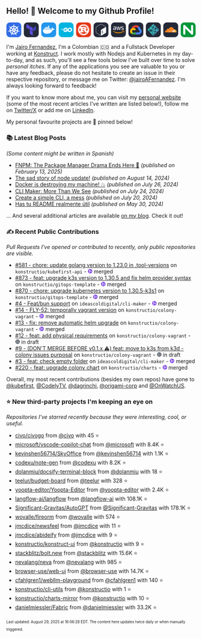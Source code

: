 <!-- DO NOT EDIT THIS FILE DIRECTLY! This file was automatically generated from the tool in this repo. -->

## Hello! 👋 Welcome to my Github Profile!

<p align="center">
  <picture>
    <source media="(prefers-color-scheme: dark)" srcset="images/icons-dark.png">
    <source media="(prefers-color-scheme: light)" srcset="images/icons-light.png">
    <img src="images/icons-dark.png" alt="technologies I use">
  </picture>
</p>

I'm [Jairo Fernandez](https://www.linkedin.com/in/jairofernandezvega/), I'm a Colombian 🇨🇴 and a Fullstack Developer working at [Konstruct](https://konstruct.io). I work mostly with Nodejs and Kubernetes in my day-to-day, and as such, you'll see a few tools below I've built over time to solve *personal itches*. If any of the applications you see are valuable to you or have any feedback, please do not hesitate to create an issue in their respective repository, or message me on Twitter: [@jairoAFernandez](https://x.com/jairoAFernandez). I'm always looking forward to feedback!

If you want to know more about me, you can visit my [personal website](https://dev.to/jairofernandez) (some of the most recent articles I've written are listed below!), follow me on [Twitter/X](https://x.com/jairoAFernandez) or add me on [LinkedIn](https://www.linkedin.com/in/jairofernandezvega/).

My personal favourite projects are 📌 pinned below!
### 📚 Latest Blog Posts

*(Some content might be written in Spanish)*


* [FNPM: The Package Manager Drama Ends Here 🚀](https://dev.to/jairofernandez/fnpm-the-package-manager-drama-ends-here-4i0f?ref=github-profile) *(published on February 13, 2025)*
* [The sad story of node update!](https://dev.to/jairofernandez/the-sad-story-of-node-update-21gd?ref=github-profile) *(published on August 14, 2024)*
* [Docker is destroying my machine! 💥](https://dev.to/jairofernandez/docker-is-destroying-my-machine-53p4?ref=github-profile) *(published on July 26, 2024)*
* [CLI Maker: More Than We See](https://dev.to/jairofernandez/-cli-maker-more-than-we-see-3gk4?ref=github-profile) *(published on July 24, 2024)*
* [Create a simple CLI, a mess](https://dev.to/jairofernandez/create-a-simple-cli-a-mess-2g7j?ref=github-profile) *(published on July 20, 2024)*
* [Has tu README realmente útil](https://dev.to/jairofernandez/has-tu-readme-realmente-util-49ea?ref=github-profile) *(published on May 30, 2024)*

... And several additional articles are available [on my blog](https://dev.to/jairofernandez/). Check it out!
### ✍️ Recent Public Contributions

*Pull Requests I've opened or contributed to recently, only public repositories are visible.*


* [#581 - chore: update golang version to 1.23.0 in .tool-versions](https://github.com/konstructio/kubefirst-api/pull/581) on `konstructio/kubefirst-api` - <img src="images/github-merged.png" width="12px" height="12px"> merged
* [#873 - feat: upgrade k3s version to 1.30.5 and fix helm provider syntax](https://github.com/konstructio/gitops-template/pull/873) on `konstructio/gitops-template` - <img src="images/github-merged.png" width="12px" height="12px"> merged
* [#870 - chore: upgrade kubernetes version to 1.30.5-k3s1](https://github.com/konstructio/gitops-template/pull/870) on `konstructio/gitops-template` - <img src="images/github-merged.png" width="12px" height="12px"> merged
* [#4 - Feat/bun support](https://github.com/ideascoldigital/cli-maker/pull/4) on `ideascoldigital/cli-maker` - <img src="images/github-merged.png" width="12px" height="12px"> merged
* [#14 - FLY-52: temporally vagrant version](https://github.com/konstructio/colony-vagrant/pull/14) on `konstructio/colony-vagrant` - <img src="images/github-merged.png" width="12px" height="12px"> merged
* [#13 - fix: remove automatic helm upgrade](https://github.com/konstructio/colony-vagrant/pull/13) on `konstructio/colony-vagrant` - <img src="images/github-merged.png" width="12px" height="12px"> merged
* [#12 - feat: add physical requirements](https://github.com/konstructio/colony-vagrant/pull/12) on `konstructio/colony-vagrant` - <img src="images/github-draft.png" width="12px" height="12px"> in draft
* [#9 - (DON'T MERGE BEFORE v0.1.x ⚠️)  feat: move to k3s from k3d - colony issues purposal](https://github.com/konstructio/colony-vagrant/pull/9) on `konstructio/colony-vagrant` - <img src="images/github-draft.png" width="12px" height="12px"> in draft
* [#3 - feat: check empty folder](https://github.com/ideascoldigital/cli-maker/pull/3) on `ideascoldigital/cli-maker` - <img src="images/github-merged.png" width="12px" height="12px"> merged
* [#220 - feat: upgrade colony chart](https://github.com/konstructio/charts/pull/220) on `konstructio/charts` - <img src="images/github-merged.png" width="12px" height="12px"> merged

Overall, my most recent contributions (besides my own repos) have gone to 
[@kubefirst](https://github.com/kubefirst),
[@CodelyTV](https://github.com/CodelyTV),
[@dagrinchi](https://github.com/dagrinchi),
[@origami-corp](https://github.com/origami-corp)
and [@OnWatchUS](https://github.com/OnWatchUS).
### ⭐ New third-party projects I'm keeping an eye on

*Repositories I've starred recently because they were interesting, cool, or useful.*


* [civo/civogo](https://github.com/civo/civogo) from [@civo](https://github.com/civo) with 45 ⭐️
* [microsoft/vscode-copilot-chat](https://github.com/microsoft/vscode-copilot-chat) from [@microsoft](https://github.com/microsoft) with 8.4K ⭐️
* [kevinshen56714/SkyOffice](https://github.com/kevinshen56714/SkyOffice) from [@kevinshen56714](https://github.com/kevinshen56714) with 1.1K ⭐️
* [codexu/note-gen](https://github.com/codexu/note-gen) from [@codexu](https://github.com/codexu) with 8.2K ⭐️
* [dolanmiu/docsify-terminal-block](https://github.com/dolanmiu/docsify-terminal-block) from [@dolanmiu](https://github.com/dolanmiu) with 18 ⭐️
* [teelur/budget-board](https://github.com/teelur/budget-board) from [@teelur](https://github.com/teelur) with 328 ⭐️
* [yoopta-editor/Yoopta-Editor](https://github.com/yoopta-editor/Yoopta-Editor) from [@yoopta-editor](https://github.com/yoopta-editor) with 2.4K ⭐️
* [langflow-ai/langflow](https://github.com/langflow-ai/langflow) from [@langflow-ai](https://github.com/langflow-ai) with 108.1K ⭐️
* [Significant-Gravitas/AutoGPT](https://github.com/Significant-Gravitas/AutoGPT) from [@Significant-Gravitas](https://github.com/Significant-Gravitas) with 178.1K ⭐️
* [wovalle/fireorm](https://github.com/wovalle/fireorm) from [@wovalle](https://github.com/wovalle) with 574 ⭐️
* [jmcdice/newsfeel](https://github.com/jmcdice/newsfeel) from [@jmcdice](https://github.com/jmcdice) with 11 ⭐️
* [jmcdice/abideify](https://github.com/jmcdice/abideify) from [@jmcdice](https://github.com/jmcdice) with 9 ⭐️
* [konstructio/konstruct-ui](https://github.com/konstructio/konstruct-ui) from [@konstructio](https://github.com/konstructio) with 9 ⭐️
* [stackblitz/bolt.new](https://github.com/stackblitz/bolt.new) from [@stackblitz](https://github.com/stackblitz) with 15.6K ⭐️
* [nevalang/neva](https://github.com/nevalang/neva) from [@nevalang](https://github.com/nevalang) with 985 ⭐️
* [browser-use/web-ui](https://github.com/browser-use/web-ui) from [@browser-use](https://github.com/browser-use) with 14.7K ⭐️
* [cfahlgren1/webllm-playground](https://github.com/cfahlgren1/webllm-playground) from [@cfahlgren1](https://github.com/cfahlgren1) with 140 ⭐️
* [konstructio/cli-utils](https://github.com/konstructio/cli-utils) from [@konstructio](https://github.com/konstructio) with 1 ⭐️
* [konstructio/charts-mirror](https://github.com/konstructio/charts-mirror) from [@konstructio](https://github.com/konstructio) with 10 ⭐️
* [danielmiessler/Fabric](https://github.com/danielmiessler/Fabric) from [@danielmiessler](https://github.com/danielmiessler) with 33.2K ⭐️

<sup><sub>Last updated: August 29, 2025 at 16:06:28 EDT. The content here updates twice daily or when manually triggered.</sup></sub>